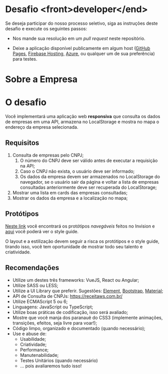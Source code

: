# Desafio \<front>developer\</end>

Se deseja participar do nosso processo seletivo, siga as instruções deste desafio e execute os seguintes passos: 

* Nos mande sua resolução em um *pull request* neste repositório.

* Deixe a aplicação disponível publicamente em algum host ([GitHub Pages](https://help.github.com/articles/configuring-a-publishing-source-for-github-pages/),  [Firebase Hosting](https://firebase.google.com/docs/hosting), [Azure](https://azure.microsoft.com/pt-br/services/app-service/web/), ou qualquer um de sua preferência) para testes. 
  

# Sobre a Empresa


# O desafio

Você implementará uma aplicação web **responsiva** que consulta os dados de empresas em uma API, armazena no LocalStorage e mostra no mapa o endereço da empresa selecionada.



## Requisitos

1. Consulta de empresas pelo CNPJ;
   1. O número do CNPJ deve ser válido antes de executar a requisição na API;
   2. Caso o CNPJ não exista, o usuário deve ser informado;
   3. Os dados da empresa devem ser armazenados no LocalStorage do navegador, se o usuário sair da página e voltar a lista de empresas consultadas anteriormente deve ser recuperada do LocalStorage;
2. Mostrar uma lista em cards das empresas consultadas;
3. Mostrar os dados da empresa e a localização no mapa;



## Protótipos

[Neste link](https://invis.io/Q6T6JI44FTY#/376025753_pesquisa) você encontrará os protótipos *navegáveis* feitos no Invision e [aqui](https://invis.io/Q6T6JI44FTY#/376033742_style_Guide) você poderá ver o style guide.

O layout e a estilização devem seguir a risca os protótipos e o style guide, tirando isso, você tem oportunidade de mostrar todo seu talento e criatividade.



## Recomendações

* Utilize um destes três frameworks: VueJS, React ou Angular;
* Utilize SASS ou LESS;
* Utilize a UI Library que preferir. Sugestões: [Element](https://element.eleme.io/), [Bootstrap](https://getbootstrap.com/), [Material](https://material.io/design/);
* API de Consulta de CNPJs: https://receitaws.com.br/
* Utilize ECMAScript 5 ou 6;
* Linguagens: JavaScript ou TypeScript;
* Utilize boas práticas de codificação, isso será avaliado;
* Mostre que você manja dos paranauê do CSS3 (implemente animações, transições, efeitos, seja livre para voar!);
* Código limpo, organizado e documentado (quando necessário);
* Use e abuse de:
  * Usabilidade;
  * Criatividade;
  * Performance;
  * Manutenabilidade;
  * Testes Unitários (quando necessário)
  * ... pois avaliaremos tudo isso!
